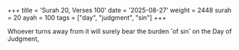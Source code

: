 +++
title = 'Surah 20, Verses 100'
date = '2025-08-27'
weight = 2448
surah = 20
ayah = 100
tags = ["day", "judgment", "sin"]
+++

Whoever turns away from it will surely bear the burden ˹of sin˺ on the Day of Judgment,